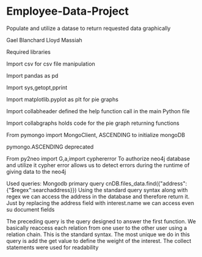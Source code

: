 # Employee-Data-Project
Populate and utilize a datase to return requested data graphically


Gael Blanchard
Lloyd Massiah


Required libraries

Import csv for csv file manipulation

Import pandas as pd

Import sys,getopt,pprint 

Import matplotlib.pyplot as plt  for pie graphs

Import collabheader  defined the help function call in the main Python file

Import collabgraphs  holds code for the pie graph returning functions

From pymongo import MongoClient, ASCENDING  to initialize mongoDB

pymongo.ASCENDING deprecated 

From py2neo import G,a,import cyphererror  To authorize neo4j database and utilize it cypher error allows us to detect errors during the runtime of giving data to the neo4j


Used queries:
Mongodb primary query
cnDB.files_data.find({"address":{"$regex":searchaddress}})
Using the standard query syntax along with regex we can access the address in the database and therefore return it. Just by replacing the address field with interest.name we can access even su document fields




The preceding query is the query designed to answer the first function. We basically reaccess each relation from one user to the other user using a relation chain. This is the standard syntax. The most unique we do in this query is add the get value to define the weight of the interest. The collect statements were used for readability 

